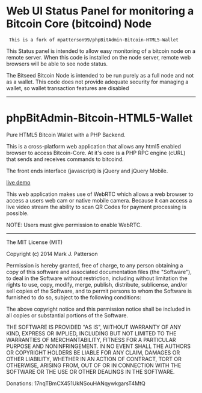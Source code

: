 Web UI Status Panel for monitoring a Bitcoin Core (bitcoind) Node
===========================================================================================
     This is a fork of mpatterson99/phpBitAdmin-Bitcoin-HTML5-Wallet

This Status panel is intended to allow easy monitoring of a bitcoin node on a remote server.  When this code is installed on the node server, remote web browsers will be able to see node status.

The Bitseed Bitcoin Node is intended to be run purely as a full node and not as a wallet.  This code does not provide adequate security for managing a wallet, so wallet transaction features are disabled

------------------------------------------------------------------------------------------------------

phpBitAdmin-Bitcoin-HTML5-Wallet
=================================

Pure HTML5 Bitcoin Wallet with a PHP Backend.

This is a cross-platform web application that allows any html5 enabled browser to access Bitcoin-Core.   At it's core is a PHP RPC engine (cURL) that sends and receives commands to bitcoind. 

The front ends interface (javascript) is jQuery and jQuery Mobile. 

[live demo](http://phpbitadmin.com/mobile/)

This web application makes use of WebRTC which allows a web browser to access a users web cam or native mobile camera. Because it can access a live video stream the ability to scan QR Codes for payment processing is possible.

NOTE: Users must give permission to enable WebRTC. 



------------------------------------------------------------------------------------------------------------------
The MIT License (MIT)

Copyright (c) 2014 Mark J. Patterson

Permission is hereby granted, free of charge, to any person obtaining a copy
of this software and associated documentation files (the "Software"), to deal
in the Software without restriction, including without limitation the rights
to use, copy, modify, merge, publish, distribute, sublicense, and/or sell
copies of the Software, and to permit persons to whom the Software is
furnished to do so, subject to the following conditions:

The above copyright notice and this permission notice shall be included in
all copies or substantial portions of the Software.

THE SOFTWARE IS PROVIDED "AS IS", WITHOUT WARRANTY OF ANY KIND, EXPRESS OR
IMPLIED, INCLUDING BUT NOT LIMITED TO THE WARRANTIES OF MERCHANTABILITY,
FITNESS FOR A PARTICULAR PURPOSE AND NONINFRINGEMENT. IN NO EVENT SHALL THE
AUTHORS OR COPYRIGHT HOLDERS BE LIABLE FOR ANY CLAIM, DAMAGES OR OTHER
LIABILITY, WHETHER IN AN ACTION OF CONTRACT, TORT OR OTHERWISE, ARISING FROM,
OUT OF OR IN CONNECTION WITH THE SOFTWARE OR THE USE OR OTHER DEALINGS IN
THE SOFTWARE. 

Donations: 17nqTBmCX451UkNSouHANqywkgarsT4MtQ

